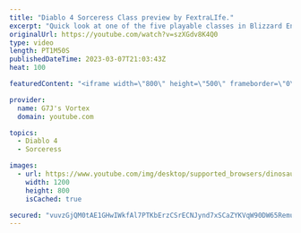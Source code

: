 ```yaml
---
title: "Diablo 4 Sorceress Class preview by FextraLIfe."
excerpt: "Quick look at one of the five playable classes in Blizzard Entertainment much beloved and anticipated A-RPG - DIABLO IV. Diablo ..."
originalUrl: https://youtube.com/watch?v=szXGdv8K4Q0
type: video
length: PT1M50S
publishedDateTime: 2023-03-07T21:03:43Z
heat: 100

featuredContent: "<iframe width=\"800\" height=\"500\" frameborder=\"0\" src=\"https://www.youtube.com/embed/szXGdv8K4Q0\" allow=\"accelerometer; autoplay; encrypted-media; gyroscope; picture-in-picture\" allowfullscreen></iframe>"

provider:
  name: G7J's Vortex
  domain: youtube.com

topics:
  - Diablo 4
  - Sorceress

images:
  - url: https://www.youtube.com/img/desktop/supported_browsers/dinosaur.png
    width: 1200
    height: 800
    isCached: true

secured: "vuvzGjQM0tAE1GHwIWkfAl7PTKbErzCSrECNJynd7xSCaZYKVqW90DW65RemuGeGX24D2Lb8ZorCcuCLgcr7TFQmiVvs/nEZM+iChNsRoukhyeB3pZWj3sHeox4Iw25wrs3fq8O9PFxl0pIjUMpz1YUiDRn+p8onXatYMvXtzd5zBE+y0i+fVybkdRA67K7jzmR6b10pft8QyyKNcz7IxHrakhwo+RvQ5m3MWck2d1dg0c3kaTxMgEQVTVqpzsy346h9J/p6ELtzkog5OABkMqD8OJlqTh+j1GhBdKaxZaTermvcBDhmfhpPPFc1WFOuDDWEidtbRDMcUszoImps5je+iu6B6T/3bfWn2lGhWUTyy8nUl9a+E8SXylCmaSVO6pDyWvIvfiJ6QlXqgsfRND6ZGYnrUe4FQPyr+jrehec=;GinCM00Es03OtzLZ2XngRA=="
---
```



